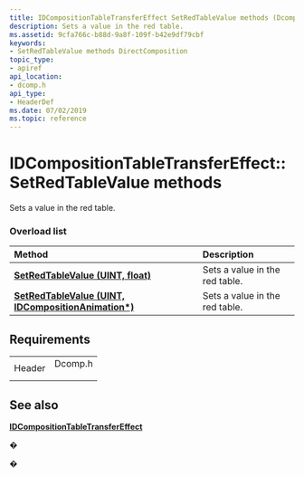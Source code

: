 ```yaml
---
title: IDCompositionTableTransferEffect SetRedTableValue methods (Dcomp.h)
description: Sets a value in the red table.
ms.assetid: 9cfa766c-b88d-9a8f-109f-b42e9df79cbf
keywords:
- SetRedTableValue methods DirectComposition
topic_type:
- apiref
api_location:
- dcomp.h
api_type:
- HeaderDef
ms.date: 07/02/2019
ms.topic: reference
---
```


# IDCompositionTableTransferEffect::SetRedTableValue methods

Sets a value in the red table.

### Overload list



| Method                                                                                                           | Description                               |
|:-----------------------------------------------------------------------------------------------------------------|:------------------------------------------|
| [**SetRedTableValue (UINT, float)**](/windows/win32/api/dcomp/nf-dcomp-idcompositiontabletransfereffect-setredtablevalue(uint_float))                      | Sets a value in the red table.<br/> |
| [**SetRedTableValue (UINT, IDCompositionAnimation\*)**](/windows/win32/api/dcomp/nf-dcomp-idcompositiontabletransfereffect-setredtablevalue(uint_idcompositionanimation)) | Sets a value in the red table.<br/> |



## Requirements



|                   |                                                                                    |
|-------------------|------------------------------------------------------------------------------------|
| Header<br/> | <dl> <dt>Dcomp.h</dt> </dl> |



## See also

<dl> <dt>

[**IDCompositionTableTransferEffect**](/windows/win32/api/dcomp/nn-dcomp-idcompositiontabletransfereffect)
</dt> </dl>

�

�